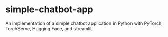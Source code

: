 # simple-chatbot-app
An implementation of a simple chatbot application in Python with PyTorch, TorchServe, Hugging Face, and streamlit.
